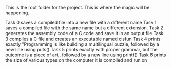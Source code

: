 This is the root folder for the project. This is where the magic will be happening.

Task 0 saves a compiled file into a new file with a different name
Task 1 saves a compiled file with the same name but a different extension.
Task 2 generates the assembly code of a C code and save it in an output file
Task 3 compiles a C file and creates an executable named cisfun
Task 4 prints exactly "Programming is like building a multilingual puzzle, followed by a new line using puts()
Task 5 prints exactly with proper grammar, but the outcome is a piece of art,, followed by a new line using printf()
Task 6 prints the size of various types on the computer it is compiled and run on
